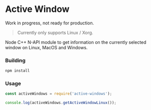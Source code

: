 # Active Window

Work in progress, not ready for production.

> Currently only supports Linux / Xorg. 

Node C++ N-API module to get information on the currently selected window on Linux, MacOS and Windows.

### Building

```bash
npm install
```

### Usage

```javascript
const activeWindows = require('active-windows');

console.log(activeWindows.getActiveWindowLinux());
```
